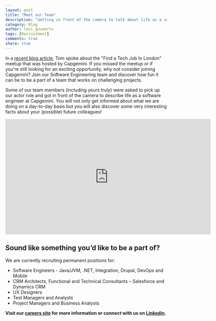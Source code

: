 ```yaml
---
layout: post
title: "Meet our Team"
description: "Getting in front of the camera to talk about life as a software engineer at Capgemini"
category: Blog
author: levi_govaerts
tags: [Recruitment]
comments: true
share: true
---
```

In a [recent blog article](https://capgemini.github.io/blog/capgemini-hiring-fatjil/), 
Tom spoke about the "Find a Tech Job In London" meetup that was hosted by
Capgemini. If you missed the meetup or if you're still looking for an exciting
opportunity, why not consider joining Capgemini? Join our Software Engineering
team and discover how fun it can be to be a part of a team that works on
challenging projects.

Some of our team members (including yours truly) were asked to pick up our
actor role and got in front of the camera to describe life as a software
engineer at Capgemini. You will not only get informed about what we are doing on
a day-to-day basis but you will also discover some very interesting facts about
your (possible) future colleagues!

<div class="small-12 medium-8 large-4 small-centered columns">
  <div class="flex-video">
    <iframe width="640" height="360" src="https://www.youtube.com/embed/zTfdwBUKSZ8" frameborder="0" allowfullscreen></iframe>
  </div>
</div>

## Sound like something you’d like to be a part of? 

We are currently recruiting permanent positions for:

* Software Engineers - Java/JVM, .NET, Integration, Drupal, DevOps and Mobile
* CRM Architects, Functional and Technical Consultants – Salesforce and Dynamics CRM
* UX Designers
* Test Managers and Analysts
* Project Managers and Business Analysts

**Visit our [careers site](https://www.capgemini.com/gb-en/careers/) for more information or connect with us on [Linkedin](https://www.linkedin.com/company/capgemini).**
